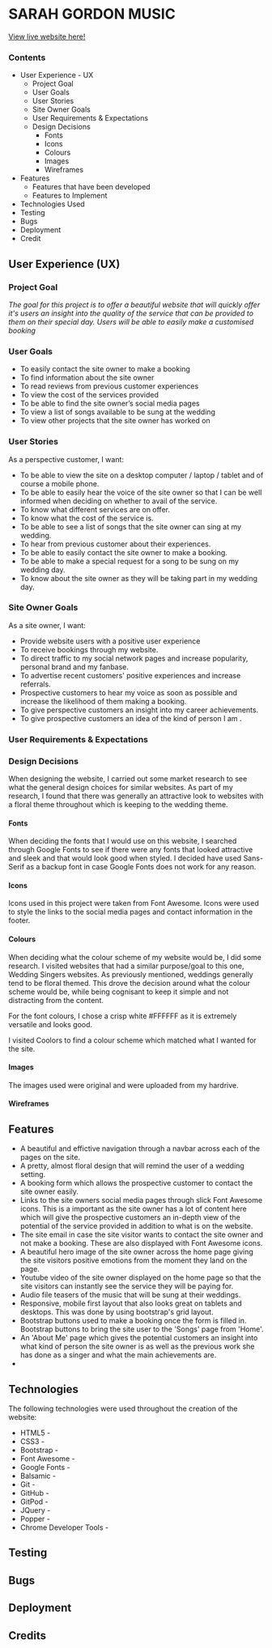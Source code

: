 # **SARAH GORDON MUSIC**

[View live website here!]() 

### Contents

* User Experience - UX
    * Project Goal
    * User Goals
    * User Stories
    * Site Owner Goals
    * User Requirements & Expectations
    * Design Decisions
        * Fonts 
        * Icons
        * Colours
        * Images
        * Wireframes
* Features
    * Features that have been developed
    * Features to Implement
* Technologies Used
* Testing
* Bugs
* Deployment
* Credit

## User Experience (UX)

### Project Goal

*The goal for this project is to offer a beautiful website that will quickly offer it's users an insight into the quality of the service that can be provided to them on their special day. Users will be able to easily make a customised booking*


### User Goals

* To easily contact the site owner to make a booking
* To find information about the site owner 
* To read reviews from previous customer experiences
* To view the cost of the services provided
* To be able to find the site owner’s social media pages
* To view a list of songs available to be sung at the wedding
* To view other projects that the site owner has worked on


### User Stories

As a perspective customer, I want: 
* To be able to view the site on a desktop computer / laptop / tablet and of course a mobile phone. 
* To be able to easily hear the voice of the site owner so that I can be well informed when deciding on whether to avail of the service. 
* To know what different services are on offer. 
* To know what the cost of the service is.
* To be able to see a list of songs that the site owner can sing at my wedding.
* To hear from previous customer about their experiences.
* To be able to easily contact the site owner to make a booking.
* To be able to make a special request for a song to be sung on my wedding day.
* To know about the site owner as they will be taking part in my wedding day.


### Site Owner Goals

As a site owner, I want:

* Provide website users with a positive user experience
* To receive bookings through my website.
* To direct traffic to my social network pages and increase popularity, personal brand and my fanbase. 
* To advertise recent customers' positive experiences and increase referrals.
* Prospective customers to hear my voice as soon as possible and increase the likelihood of them making a booking. 
* To give perspective customers an insight into my career achievements.
* To give prospective customers an idea of the kind of person I am .


### User Requirements & Expectations

### Design Decisions

When designing the website, I carried out some market research to see what the general design choices for similar websites. As part of my research, I found that there was generally an attractive look to websites with a floral theme throughout which is keeping to the wedding theme.

#### Fonts 

When deciding the fonts that I would use on this website, I searched through Google Fonts to see if there were any fonts that looked attractive and sleek and that would look good when styled. I decided have used Sans-Serif as a backup font in case Google Fonts does not work for any reason. 

#### Icons

Icons used in this project were taken from Font Awesome. Icons were used to style the links to the social media pages and contact information in the footer.   

#### Colours

When deciding what the colour scheme of my website would be, I did some research. I visited websites that had a similar purpose/goal to this one, Wedding Singers websites. As previously mentioned, weddings generally tend to be floral themed. This drove the decision around what the colour scheme would be, while being cognisant to keep it simple and not distracting from the content. 

For the font colours, I chose a crisp white #FFFFFF as it is extremely versatile and looks good. 

I visited Coolors to find a colour scheme which matched what I wanted for the site. 



#### Images

The images used were original and were uploaded from my hardrive.



#### Wireframes

## Features

* A beautiful and effictive navigation through a navbar across each of the pages on the site. 
* A pretty, almost floral design that will remind the user of a wedding setting.
* A booking form which allows the prospective customer to contact the site owner easily. 
* Links to the site owners social media pages through slick Font Awesome icons. This is a important as the site owner has a lot of content here which will give the prospective customers an in-depth view of the potential of the service provided in addition to what is on the website.  
* The site email in case the site visitor wants to contact the site owner and not make a booking. These are also displayed with Font Awesome icons. 
* A beautiful hero image of the site owner across the home page giving the site visitors positive emotions from the moment they land on the page. 
* Youtube video of the site owner displayed on the home page so that the site visitors can instantly see the service they will be paying for. 
* Audio file teasers of the music that will be sung at their weddings. 
* Responsive, mobile first layout that also looks great on tablets and desktops. This was done by using bootstrap's grid layout.
* Bootstrap buttons used to make a booking once the form is filled in. Bootstrap buttons to bring the site user to the 'Songs' page from 'Home'. 
* An 'About Me' page which gives the potential customers an insight into what kind of person the site owner is as well as the previous work she has done as a singer and what the main achievements are.  
* 

## Technologies

The following technologies were used throughout the creation of the website: 

* HTML5 - 
* CSS3 - 
* Bootstrap - 
* Font Awesome -  
* Google Fonts - 
* Balsamic - 
* Git - 
* GitHub - 
* GitPod - 
* JQuery - 
* Popper - 
* Chrome Developer Tools - 


## Testing

## Bugs

## Deployment

## Credits




